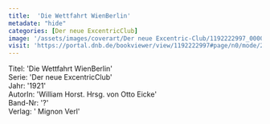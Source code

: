 ```yaml
---
title:  'Die Wettfahrt WienBerlin'
metadate: "hide"
categories: [Der neue ExcentricClub]
image: '/assets/images/coverart/Der neue Excentric-Club/1192222997_00000010.jpg'
visit: 'https://portal.dnb.de/bookviewer/view/1192222997#page/n0/mode/2up'
---
```

Titel: 'Die Wettfahrt WienBerlin' <br>
Serie: 'Der neue ExcentricClub' <br>
Jahr: '1921' <br>
AutorIn: 'William Horst. Hrsg. von Otto Eicke' <br>
Band-Nr: '?' <br>
Verlag: ' Mignon Verl'